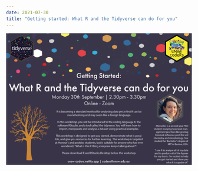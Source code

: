 ```yaml
---
date: 2021-07-30
title: "Getting started: What R and the Tidyverse can do for you"
---
```



<img src="getting_started.png" width=1450 style = "margin-left: 0px; margin-right: 0px; float:right;" >
